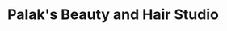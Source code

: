 ---
title: "Palak's Beauty and Hair Studio"
url: /winnipeg/palaks-beauty-and-hair-studio/
shop: Kosmetik
---